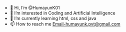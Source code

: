- 👋 Hi, I’m @HumayunK01
- 👀 I’m interested in Coding and Artificial Intelligence
- 🌱 I’m currently learning html, css and java
- 📫 How to reach me Email-humayunk.pvt@gmail.com

<!---
HumayunK01/HumayunK01 is a ✨ special ✨ repository because its `README.md` (this file) appears on your GitHub profile.
You can click the Preview link to take a look at your changes.
--->
